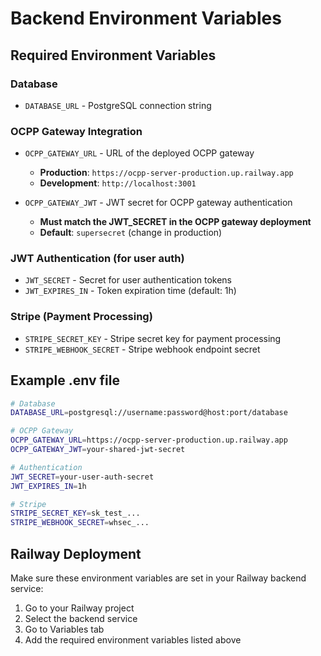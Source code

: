 # Backend Environment Variables

## Required Environment Variables

### Database
- `DATABASE_URL` - PostgreSQL connection string

### OCPP Gateway Integration
- `OCPP_GATEWAY_URL` - URL of the deployed OCPP gateway
  - **Production**: `https://ocpp-server-production.up.railway.app`
  - **Development**: `http://localhost:3001`

- `OCPP_GATEWAY_JWT` - JWT secret for OCPP gateway authentication
  - **Must match the JWT_SECRET in the OCPP gateway deployment**
  - **Default**: `supersecret` (change in production)

### JWT Authentication (for user auth)
- `JWT_SECRET` - Secret for user authentication tokens
- `JWT_EXPIRES_IN` - Token expiration time (default: 1h)

### Stripe (Payment Processing)
- `STRIPE_SECRET_KEY` - Stripe secret key for payment processing
- `STRIPE_WEBHOOK_SECRET` - Stripe webhook endpoint secret

## Example .env file

```bash
# Database
DATABASE_URL=postgresql://username:password@host:port/database

# OCPP Gateway
OCPP_GATEWAY_URL=https://ocpp-server-production.up.railway.app
OCPP_GATEWAY_JWT=your-shared-jwt-secret

# Authentication
JWT_SECRET=your-user-auth-secret
JWT_EXPIRES_IN=1h

# Stripe
STRIPE_SECRET_KEY=sk_test_...
STRIPE_WEBHOOK_SECRET=whsec_...
```

## Railway Deployment

Make sure these environment variables are set in your Railway backend service:

1. Go to your Railway project
2. Select the backend service
3. Go to Variables tab
4. Add the required environment variables listed above 